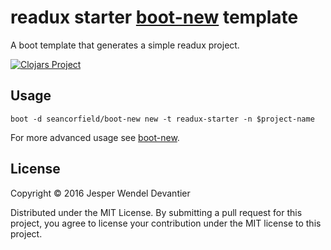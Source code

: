 # readux starter [boot-new](https://github.com/seancorfield/boot-new) template

A boot template that generates a simple readux project.

[![Clojars Project](https://img.shields.io/clojars/v/readux-starter/boot-template.svg)](https://clojars.org/readux-starter/boot-template)

## Usage

```
boot -d seancorfield/boot-new new -t readux-starter -n $project-name
```

For more advanced usage see [boot-new](https://github.com/seancorfield/boot-new).

## License

Copyright © 2016 Jesper Wendel Devantier

Distributed under the MIT License. By submitting a pull request for
this project, you agree to license your contribution under the MIT
license to this project.